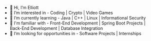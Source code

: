 - 👋 Hi, I’m Elliott
- 👀 I’m interested in - Coding | Crypto | Video Games
- 🌱 I’m currently learning - Java | C++ | Linux | Informational Security
- 🧠 I'm familiar with - Front-End Development | Spring Boot Projects | Back-End Development | Database Integration
- 💞️ I’m looking for opportunities in - Software Projects | Internships
  

<!---
elliottph2772 is a ✨ special ✨ repository because its `README.md` (this file) appears on your GitHub profile.
You can click the Preview link to take a look at your changes.
--->
